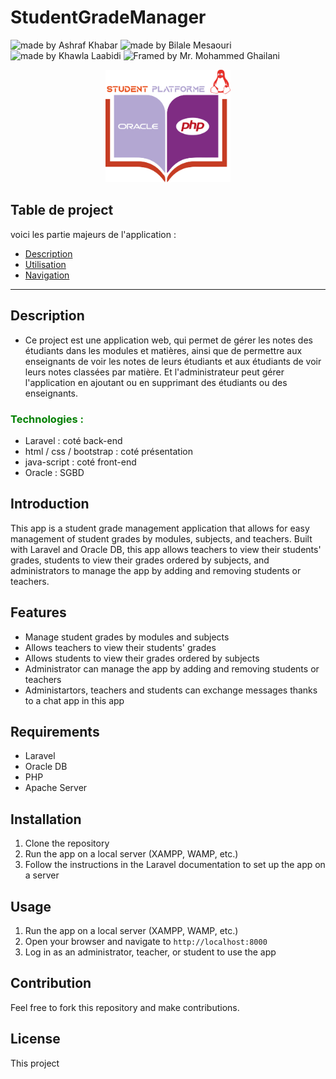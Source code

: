 # StudentGradeManager
<img src="https://img.shields.io/badge/Made%20by-Ashraf%20Khabar-blue" alt="made by Ashraf Khabar"> <img src="https://img.shields.io/badge/Made%20by-Bilale%20Mesaouri-blue" alt="made by Bilale Mesaouri"> <img src="https://img.shields.io/badge/Made%20by-Khawla%20Laabidi-blue" alt="made by Khawla Laabidi"> <img src="https://img.shields.io/badge/Framed%20by-Mr.%20Mohammed%20Ghailani-blue" alt="Framed by Mr. Mohammed Ghailani">
<p align="center"><a href="" target="_blank"><img src="public/assets/img/monLogo.png" width="200"></a></p>


## Table de project 

voici les partie majeurs de l'application :

- [Description](#description)
- [Utilisation]()
- [Navigation]()
---
## Description

* Ce project est une application web, qui permet de gérer les notes des étudiants dans les modules et matières, ainsi que de permettre aux enseignants de voir les notes de leurs étudiants et aux étudiants de voir leurs notes classées par matière. Et l'administrateur peut gérer l'application en ajoutant ou en supprimant des étudiants ou des enseignants.

### <span style="color:green">Technologies :</span>

* Laravel : coté back-end
* html / css / bootstrap : coté présentation
* java-script : coté front-end
* Oracle : SGBD 

## Introduction

This app is a student grade management application that allows for easy management of student grades by modules, subjects, and teachers. Built with Laravel and Oracle DB, this app allows teachers to view their students' grades, students to view their grades ordered by subjects, and administrators to manage the app by adding and removing students or teachers.

## Features
- Manage student grades by modules and subjects
- Allows teachers to view their students' grades
- Allows students to view their grades ordered by subjects
- Administrator can manage the app by adding and removing students or teachers
- Administartors, teachers and students can exchange messages thanks to a chat app in this app 

## Requirements
- Laravel
- Oracle DB
- PHP
- Apache Server

## Installation
1. Clone the repository
2. Run the app on a local server (XAMPP, WAMP, etc.)
3. Follow the instructions in the Laravel documentation to set up the app on a server

## Usage
1. Run the app on a local server (XAMPP, WAMP, etc.)
2. Open your browser and navigate to `http://localhost:8000`
3. Log in as an administrator, teacher, or student to use the app

## Contribution
Feel free to fork this repository and make contributions.

## License
This project
